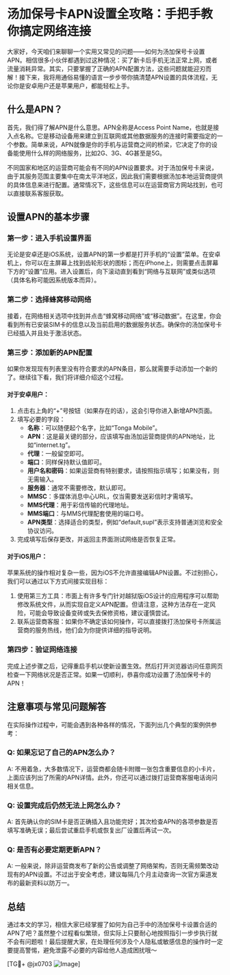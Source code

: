 # 汤加保号卡APN设置全攻略：手把手教你搞定网络连接

大家好，今天咱们来聊聊一个实用又常见的问题——如何为汤加保号卡设置APN。相信很多小伙伴都遇到过这种情况：买了新卡后手机无法正常上网，或者流量消耗异常。其实，只要掌握了正确的APN配置方法，这些问题就能迎刃而解！接下来，我将用通俗易懂的语言一步步带你搞清楚APN设置的具体流程，无论你是安卓用户还是苹果用户，都能轻松上手。

## 什么是APN？

首先，我们得了解APN是什么意思。APN全称是Access Point Name，也就是接入点名称。它是移动设备用来建立到互联网或其他数据服务的连接时需要指定的一个参数。简单来说，APN就像是你的手机与运营商之间的桥梁，它决定了你的设备能使用什么样的网络服务，比如2G、3G、4G甚至是5G。

不同国家和地区的运营商可能会有不同的APN设置要求。对于汤加保号卡来说，由于其服务范围主要集中在南太平洋地区，因此我们需要根据汤加本地运营商提供的具体信息来进行配置。通常情况下，这些信息可以在运营商官方网站找到，也可以直接联系客服获取。

## 设置APN的基本步骤

### 第一步：进入手机设置界面

无论是安卓还是iOS系统，设置APN的第一步都是打开手机的“设置”菜单。在安卓机上，你可以在主屏幕上找到齿轮形状的图标；而在iPhone上，则需要点击屏幕下方的“设置”应用。进入设置后，向下滚动直到看到“网络与互联网”或类似选项（具体名称可能因系统版本而异）。

### 第二步：选择蜂窝移动网络

接着，在网络相关选项中找到并点击“蜂窝移动网络”或“移动数据”。在这里，你会看到所有已安装SIM卡的信息以及当前启用的数据服务状态。确保你的汤加保号卡已经插入并且处于激活状态。

### 第三步：添加新的APN配置

如果你发现现有列表里没有符合要求的APN条目，那么就需要手动添加一个新的了。继续往下看，我们将详细介绍这个过程。

#### 对于安卓用户：

1. 点击右上角的“+”号按钮（如果存在的话），这会引导你进入新增APN页面。
2. 填写必要的字段：
   - **名称**：可以随便起个名字，比如“Tonga Mobile”。
   - **APN**：这是最关键的部分，应该填写由汤加运营商提供的APN地址，比如“internet.tg”。
   - **代理**：一般留空即可。
   - **端口**：同样保持默认值即可。
   - **用户名和密码**：如果运营商有特别要求，请按照指示填写；如果没有，则无需输入。
   - **服务器**：通常不需要修改，默认即可。
   - **MMSC**：多媒体消息中心URL，仅当需要发送彩信时才需填写。
   - **MMS代理**：用于彩信传输的代理地址。
   - **MMS端口**：与MMS代理配套使用的端口号。
   - **APN类型**：选择适合的类型，例如“default,supl”表示支持普通浏览和安全协议访问。
3. 完成填写后保存更改，并返回主界面测试网络是否恢复正常。

#### 对于iOS用户：

苹果系统的操作相对复杂一些，因为iOS不允许直接编辑APN设置。不过别担心，我们可以通过以下方式间接实现目标：

1. 使用第三方工具：市面上有许多专门针对越狱版iOS设计的应用程序可以帮助修改系统文件，从而实现自定义APN配置。但请注意，这种方法存在一定风险，可能会导致设备变砖或失去保修资格，建议谨慎尝试。
2. 联系运营商客服：如果你不确定该如何操作，可以直接拨打汤加保号卡所属运营商的服务热线，他们会为你提供详细的指导说明。

### 第四步：验证网络连接

完成上述步骤之后，记得重启手机以使新设置生效。然后打开浏览器访问任意网页检查一下网络状况是否正常。如果一切顺利，恭喜你成功设置了汤加保号卡的APN！

## 注意事项与常见问题解答

在实际操作过程中，可能会遇到各种各样的情况，下面列出几个典型的案例供参考：

### Q: 如果忘记了自己的APN怎么办？
A: 不用着急，大多数情况下，运营商都会随卡附赠一张包含重要信息的小卡片，上面应该列出了所需的APN详情。此外，你还可以通过拨打运营商客服电话询问相关信息。

### Q: 设置完成后仍然无法上网怎么办？
A: 首先确认你的SIM卡是否正确插入且功能完好；其次检查APN的各项参数是否填写准确无误；最后尝试重启手机或恢复出厂设置后再试一次。

### Q: 是否有必要定期更新APN？
A: 一般来说，除非运营商发布了新的公告或调整了网络架构，否则无需频繁改动现有的APN设置。不过出于安全考虑，建议每隔几个月主动查询一次官方渠道发布的最新资料以防万一。

## 总结

通过本文的学习，相信大家已经掌握了如何为自己手中的汤加保号卡设置合适的APN了吧？虽然整个过程看似繁琐，但实际上只要耐心地按照指引一步步执行就不会有问题啦！最后提醒大家，在处理任何涉及个人隐私或敏感信息的操作时一定要提高警惕，避免泄露不必要的内容给他人造成困扰哦～

[TG💪+ @jx0703 ![Image](https://github.com/user-attachments/assets/dbca1d08-cadb-493c-b0ec-ad6f7a83f270)]